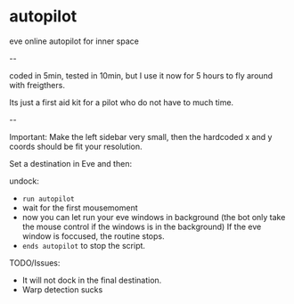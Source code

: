 # autopilot
eve online autopilot for inner space

--

coded in 5min, tested in 10min, but I use it now for 5 hours to fly around with freigthers.

Its just a first aid kit for a pilot who do not have to much time.

--

Important: Make the left sidebar very small, then the hardcoded x and y coords should be fit your resolution.

Set a destination in Eve and then:

undock: 
  - `run autopilot` 
  - wait for the first mousemoment
  - now you can let run your eve windows in background (the bot only take the mouse control if the windows is in the background)
  If the eve window is foccused, the routine stops.
  - `ends autopilot` to stop the script.

TODO/Issues: 
  - It will not dock in the final destination.
  - Warp detection sucks
